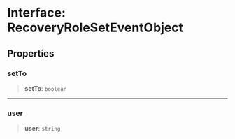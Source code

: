 # Interface: RecoveryRoleSetEventObject

## Properties

### setTo

> **setTo**: `boolean`

***

### user

> **user**: `string`
